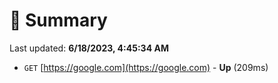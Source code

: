 # 📖 Summary
Last updated: **6/18/2023, 4:45:34 AM**

- `GET` [https://google.com](https://google.com) - **Up** (209ms)
